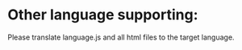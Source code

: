 # Other language supporting:
  Please translate language.js and all html files to the target language.
